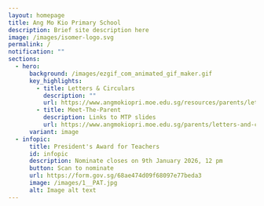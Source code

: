 ```yaml
---
layout: homepage
title: Ang Mo Kio Primary School
description: Brief site description here
image: /images/isomer-logo.svg
permalink: /
notification: ""
sections:
  - hero:
      background: /images/ezgif_com_animated_gif_maker.gif
      key_highlights:
        - title: Letters & Circulars
          description: ""
          url: https://www.angmokiopri.moe.edu.sg/resources/parents/letters-n-circulars/
        - title: Meet-The-Parent
          description: Links to MTP slides
          url: https://www.angmokiopri.moe.edu.sg/parents/letters-and-circulars/meet-the-parents/
      variant: image
  - infopic:
      title: President's Award for Teachers
      id: infopic
      description: Nominate closes on 9th January 2026, 12 pm
      button: Scan to nominate
      url: https://form.gov.sg/68ae474d09f68097e77beda3
      image: /images/1__PAT.jpg
      alt: Image alt text
---
```

